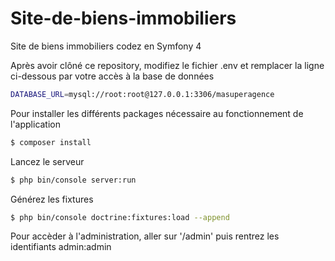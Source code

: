 # Site-de-biens-immobiliers

Site de biens immobiliers  codez en Symfony 4

Après avoir clôné ce repository, modifiez le fichier .env et remplacer la ligne ci-dessous par votre accès à la base de données

```sh
DATABASE_URL=mysql://root:root@127.0.0.1:3306/masuperagence
```


Pour installer les différents packages nécessaire au fonctionnement de l'application
```sh
$ composer install
```

Lancez le serveur
```sh
$ php bin/console server:run
```

Générez les fixtures
```sh
$ php bin/console doctrine:fixtures:load --append
```

Pour accèder à l'administration, aller sur '/admin' puis rentrez les identifiants admin:admin

